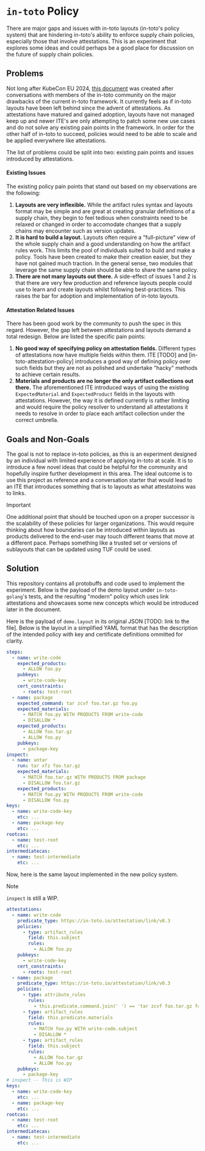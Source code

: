 # `in-toto` Policy

There are major gaps and issues with in-toto layouts (in-toto's policy system) that are hindering
in-toto's ability to enforce supply chain policies, especially those that involve attestations.
This is an experiment that explores some ideas and could perhaps be a good place for discussion on
the future of supply chain policies.

## Problems

Not long after KubeCon EU 2024,
[this document](https://docs.google.com/document/d/1-pP-ycaIMN1H6llK1BWdovmNsY8AZ-grVRZZZwuWw2o/edit?usp=sharing)
was created after conversations with members of the in-toto community on the major drawbacks of
the current in-toto framework. It currently feels as if in-toto layouts have been left behind
since the advent of attestations. As attestations have matured and gained adoption, layouts have
not managed keep up and newer ITE's are only attempting to patch some new use cases and do not
solve any existing pain points in the framework. In order for the other half of in-toto to
succeed, policies would need to be able to scale and be applied everywhere like attestations.

The list of problems could be split into two: existing pain points and issues introduced by
attestations.

#### Existing Issues

The existing policy pain points that stand out based on my observations are the following:

1. **Layouts are very inflexible.** While the artifact rules syntax and layouts format may be
simple and are great at creating granular definitions of a supply chain, they begin to feel
tedious when constraints need to be relaxed or changed in order to accomodate changes that a
supply chains may encounter such as version updates.
2. **It is hard to build a layout.** Layouts often require a "full-picture" view of the whole
supply chain and a good understanding on how the artifact rules work. This limits the pool of
individuals suited to build and make a policy. Tools have been created to make their creation
easier, but they have not gained much traction. In the general sense, two modules that leverage
the same supply chain should be able to share the same policy.
3. **There are not many layouts out there.** A side-effect of issues 1 and 2 is that there are
very few production and reference layouts people could use to learn and create layouts whilst
following best-practices. This raises the bar for adoption and implementation of in-toto layouts.

#### Attestation Related Issues

There has been good work by the community to push the spec in this regard. However, the gap left
between attestations and layouts demand a total redesign. Below are listed the specific pain
points:

1. **No good way of specifying policy on attestation fields.** Different types of attestations now
have multiple fields within them. ITE [TODO] and [in-toto-attestation-policy] introduces a good
way of defining policy over such fields but they are not as polished and undertake "hacky" methods
to achieve certain results.
2. **Materials and products are no longer the only artifact collections out there.** The
aforementioned ITE introduced ways of using the existing `ExpectedMaterial` and `ExpectedProduct`
fields in the layouts with attestations. However, the way it is defined currently is rather
limiting and would require the policy resolver to understand all attestations it needs to
resolve in order to place each artifact collection under the correct umbrella.

## Goals and Non-Goals

The goal is not to replace in-toto policies, as this is an experiment designed by an individual
with limited experience of applying in-toto at scale. It is to introduce a few novel ideas that
could be helpful for the community and hopefully inspire further development in this area. The
ideal outcome is to use this project as reference and a conversation starter that would lead to
an ITE that introduces something that is to layouts as what attestatoins was to links.

> [!IMPORTANT]
> One additional point that should be touched upon on a proper successor is the scalability of
> these policies for larger organizations. This would require thinking about how boundaries can be
> introduced within layouts as products delivered to the end-user may touch different teams that
> move at a different pace. Perhaps something like a trusted set or versions of sublayouts that
> can be updated using TUF could be used.

## Solution

This repository contains all protobuffs and code used to implement the experiment. Below is the
payload of the demo layout under `in-toto-golang`'s tests, and the resulting "modern" policy
which uses link attestations and showcases some new concepts which would be introduced later in
the document.

Here is the payload of `demo.layout` in its original JSON [TODO: link to the file]. Below is the layout in a simplified YAML format that has the description of the intended policy with key and certificate definitions ommitted for clarity.

```yaml
steps:
  - name: write-code
    expected_products:
      - ALLOW foo.py
    pubkeys:
      - write-code-key
    cert_constraints:
      - roots: test-root
  - name: package
    expected_command: tar zcvf foo.tar.gz foo.py
    expected_materials:
      - MATCH foo.py WITH PRODUCTS FROM write-code
      - DISALLOW *
    expected_products:
      - ALLOW foo.tar.gz
      - ALLOW foo.py
    pubkeys:
      - package-key
inspect:
  - name: untar
    run: tar xfz foo.tar.gz
    expected_materials:
      - MATCH foo.tar.gz WITH PRODUCTS FROM package
      - DISALLOW foo.tar.gz
    expected_products:
      - MATCH foo.py WITH PRODUCTS FROM write-code
      - DISALLOW foo.py
keys:
  - name: write-code-key
    etc: ...
  - name: package-key
    etc: ...
rootcas:
  - name: test-root
    etc: ...
intermediatecas:
  - name: test-intermediate
    etc: ...
```

Now, here is the same layout implemented in the new policy system.

> [!NOTE]
> `inspect` is still a WIP.

```yaml
attestations:
  - name: write-code
    predicate_type: https://in-toto.io/attestation/link/v0.3
    policies:
      - type: artifact_rules
        field: this.subject
        rules:
          - ALLOW foo.py
    pubkeys:
      - write-code-key
    cert_constraints:
      - roots: test-root
  - name: package
    predicate_type: https://in-toto.io/attestation/link/v0.3
    policies:
      - type: attribute_rules
        rules:
          - this.predicate.command.join(' ') == 'tar zcvf foo.tar.gz foo.py'
      - type: artifact_rules
        field: this.predicate.materials
        rules:
          - MATCH foo.py WITH write-code.subject
          - DISALLOW *
      - type: artifact_rules
        field: this.subject
        rules:
          - ALLOW foo.tar.gz
          - ALLOW foo.py
    pubkeys:
      - package-key
# inspect -- This is WIP
keys:
  - name: write-code-key
    etc: ...
  - name: package-key
    etc: ...
rootcas:
  - name: test-root
    etc: ...
intermediatecas:
  - name: test-intermediate
    etc: ...
```
